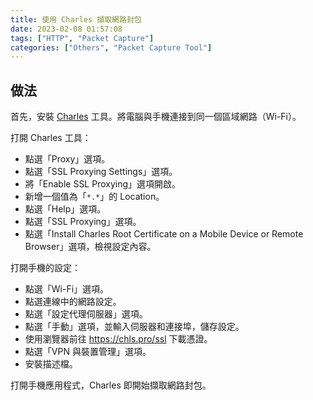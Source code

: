 ```yaml
---
title: 使用 Charles 擷取網路封包
date: 2023-02-08 01:57:08
tags: ["HTTP", "Packet Capture"]
categories: ["Others", "Packet Capture Tool"]
---
```


## 做法

首先，安裝 [Charles](https://www.charlesproxy.com/download/latest-release/) 工具。將電腦與手機連接到同一個區域網路（Wi-Fi）。

打開 Charles 工具：

- 點選「Proxy」選項。
- 點選「SSL Proxying Settings」選項。
- 將「Enable SSL Proxying」選項開啟。
- 新增一個值為「`*.*`」的 Location。
- 點選「Help」選項。
- 點選「SSL Proxying」選項。
- 點選「Install Charles Root Certificate on a Mobile Device or Remote Browser」選項，檢視設定內容。

打開手機的設定：

- 點選「Wi-Fi」選項。
- 點選連線中的網路設定。
- 點選「設定代理伺服器」選項。
- 點選「手動」選項，並輸入伺服器和連接埠，儲存設定。
- 使用瀏覽器前往 <https://chls.pro/ssl> 下載憑證。
- 點選「VPN 與裝置管理」選項。
- 安裝描述檔。

打開手機應用程式，Charles 即開始擷取網路封包。
